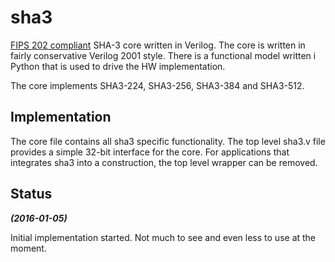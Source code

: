# sha3

[FIPS 202 compliant](http://nvlpubs.nist.gov/nistpubs/FIPS/NIST.FIPS.202.pdf)
SHA-3 core written in Verilog. The core is written in fairly
conservative Verilog 2001 style. There is a functional model
written i Python that is used to drive the HW implementation.

The core implements SHA3-224, SHA3-256, SHA3-384 and SHA3-512.


## Implementation ##

The core file contains all sha3 specific functionality. The top level
sha3.v file provides a simple 32-bit interface for the core. For
applications that integrates sha3 into a construction, the top level
wrapper can be removed.



## Status ##

***(2016-01-05)***

Initial implementation started. Not much to see and even
less to use at the moment.
